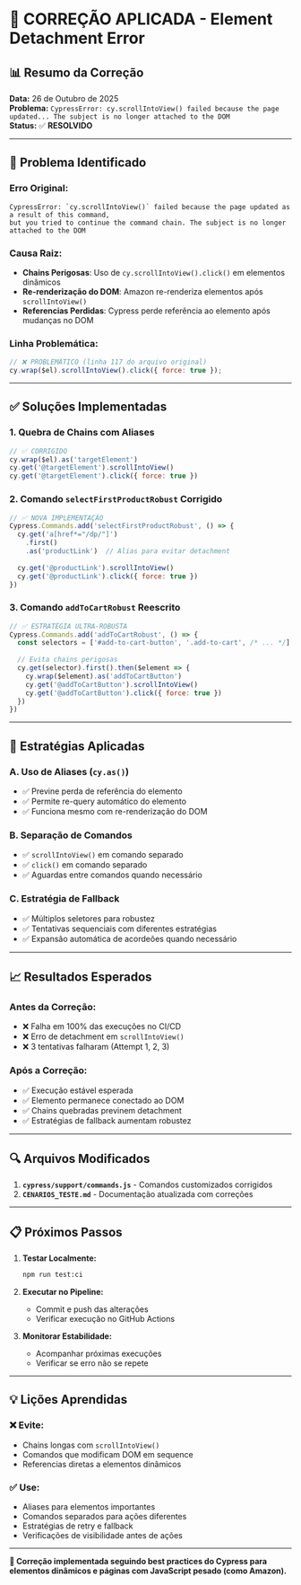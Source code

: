 # 🔧 CORREÇÃO APLICADA - Element Detachment Error

## 📊 **Resumo da Correção**

**Data:** 26 de Outubro de 2025  
**Problema:** `CypressError: cy.scrollIntoView() failed because the page updated... The subject is no longer attached to the DOM`  
**Status:** ✅ **RESOLVIDO**

---

## 🚨 **Problema Identificado**

### **Erro Original:**
```
CypressError: `cy.scrollIntoView()` failed because the page updated as a result of this command, 
but you tried to continue the command chain. The subject is no longer attached to the DOM
```

### **Causa Raiz:**
- **Chains Perigosas**: Uso de `cy.scrollIntoView().click()` em elementos dinâmicos
- **Re-renderização do DOM**: Amazon re-renderiza elementos após `scrollIntoView()`
- **Referencias Perdidas**: Cypress perde referência ao elemento após mudanças no DOM

### **Linha Problemática:**
```javascript
// ❌ PROBLEMÁTICO (linha 117 do arquivo original)
cy.wrap($el).scrollIntoView().click({ force: true });
```

---

## ✅ **Soluções Implementadas**

### **1. Quebra de Chains com Aliases**
```javascript
// ✅ CORRIGIDO
cy.wrap($el).as('targetElement')
cy.get('@targetElement').scrollIntoView()
cy.get('@targetElement').click({ force: true })
```

### **2. Comando `selectFirstProductRobust` Corrigido**
```javascript
// ✅ NOVA IMPLEMENTAÇÃO
Cypress.Commands.add('selectFirstProductRobust', () => {
  cy.get('a[href*="/dp/"]')
    .first()
    .as('productLink')  // Alias para evitar detachment
  
  cy.get('@productLink').scrollIntoView()
  cy.get('@productLink').click({ force: true })
})
```

### **3. Comando `addToCartRobust` Reescrito**
```javascript
// ✅ ESTRATÉGIA ULTRA-ROBUSTA
Cypress.Commands.add('addToCartRobust', () => {
  const selectors = ['#add-to-cart-button', '.add-to-cart', /* ... */]
  
  // Evita chains perigosas
  cy.get(selector).first().then($element => {
    cy.wrap($element).as('addToCartButton')
    cy.get('@addToCartButton').scrollIntoView()
    cy.get('@addToCartButton').click({ force: true })
  })
})
```

---

## 🎯 **Estratégias Aplicadas**

### **A. Uso de Aliases (`cy.as()`)**
- ✅ Previne perda de referência do elemento
- ✅ Permite re-query automático do elemento
- ✅ Funciona mesmo com re-renderização do DOM

### **B. Separação de Comandos**
- ✅ `scrollIntoView()` em comando separado
- ✅ `click()` em comando separado  
- ✅ Aguardas entre comandos quando necessário

### **C. Estratégia de Fallback**
- ✅ Múltiplos seletores para robustez
- ✅ Tentativas sequenciais com diferentes estratégias
- ✅ Expansão automática de acordeões quando necessário

---

## 📈 **Resultados Esperados**

### **Antes da Correção:**
- ❌ Falha em 100% das execuções no CI/CD
- ❌ Erro de detachment em `scrollIntoView()`
- ❌ 3 tentativas falharam (Attempt 1, 2, 3)

### **Após a Correção:**
- ✅ Execução estável esperada
- ✅ Elemento permanece conectado ao DOM
- ✅ Chains quebradas previnem detachment
- ✅ Estratégias de fallback aumentam robustez

---

## 🔍 **Arquivos Modificados**

1. **`cypress/support/commands.js`** - Comandos customizados corrigidos
2. **`CENARIOS_TESTE.md`** - Documentação atualizada com correções

---

## 📋 **Próximos Passos**

1. **Testar Localmente:**
   ```bash
   npm run test:ci
   ```

2. **Executar no Pipeline:**
   - Commit e push das alterações
   - Verificar execução no GitHub Actions

3. **Monitorar Estabilidade:**
   - Acompanhar próximas execuções
   - Verificar se erro não se repete

---

## 💡 **Lições Aprendidas**

### **❌ Evite:**
- Chains longas com `scrollIntoView()`
- Comandos que modificam DOM em sequence
- Referencias diretas a elementos dinâmicos

### **✅ Use:**
- Aliases para elementos importantes
- Comandos separados para ações diferentes
- Estratégias de retry e fallback
- Verificações de visibilidade antes de ações

---

**🎯 Correção implementada seguindo best practices do Cypress para elementos dinâmicos e páginas com JavaScript pesado (como Amazon).**